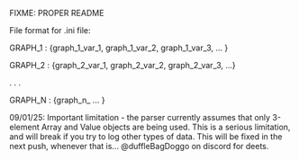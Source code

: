 FIXME: PROPER README

File format for .ini file:

GRAPH_1 : {graph_1_var_1, graph_1_var_2, graph_1_var_3, ... }

GRAPH_2 : {graph_2_var_1, graph_2_var_2, graph_2_var_3, ...}

.
.
.

GRAPH_N : {graph_n_ ... }


09/01/25:
Important limitation - the parser currently assumes that only 3-element Array and Value objects are being used. This is a serious limitation, and will break if you try to log other types of data. This will be fixed in the next push, whenever that is... @duffleBagDoggo on discord for deets.
